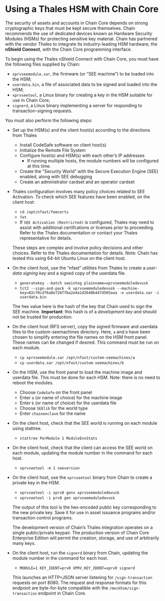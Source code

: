 # Using a Thales HSM with Chain Core

The security of assets and accounts in Chain Core depends on strong
cryptographic keys that must be kept secure themselves. Chain
recommends the use of dedicated devices known as Hardware Security
Modules (HSMs) for protecting sensitive key material. Chain has
partnered with the vendor Thales to integrate its industry-leading HSM
hardware, the **nShield Connect**, with the Chain Core programming
interface.

To begin using the Thales nShield Connect with Chain Core, you must
have the following files supplied by Chain:

- `xprvseemodule.sar`, the firmware (or “SEE machine”) to be loaded
  into the HSM;
- `userdata.bin`, a file of associated data to be signed and loaded
  into the HSM;
- `xprvseetool`, a Linux binary for creating a key in the HSM suitable
  for use in Chain Core;
- `signerd`, a Linux binary implementing a server for responding to
  transaction-signing requests.
  
You must also perform the following steps:

-  Set up the HSM(s) and the client host(s) according to the
   directions from Thales
   - Install CodeSafe software on client host(s)
   - Initialize the Remote File System
   - Configure host(s) and HSM(s) with each other’s IP addresses
        - If running multiple hosts, the module numbers will be configured at this time.
   - Create the “Security World” with the Secure Execution Engine
     (SEE) enabled, along with SEE debugging
   - Create an administrator cardset and an operator cardset

- Thales configuration involves many policy choices related to SEE Activation. To check which SEE features have been enabled, on the client host:
   - `cd /opt/nfast/femcerts`
   - `fet` 
   - If `SEE Activation (Restricted)` is configured, Thales may need to assist with additional certifcations or licenses prior to proceeding. Refer to the Thales documentation or contact your Thales representative for details.
    

   These steps are complex and involve policy decisions and other
   choices.  Refer to the Thales documentation for details.  Note:
   Chain has tested this using 64-bit Ubuntu Linux on the client host.

-  On the client host, use the “nfast” utilities from Thales to create
   a _user-data signing key_ and a signed copy of the userdata file.
   - `generatekey --batch seeinteg plainname=xprvseemoduledevusk`
   - `tct2 --sign-and-pack -k xprvseemoduledevusk --machine-key=02cf0cd76a8e726ffba2e4a1d2648b447d505aaa -o userdata.sar -i userdata.bin`
   
   The hex value here is the hash of the key that Chain used to sign
   the SEE machine. **Important**: this hash is of a _development key_ and
   should not be trusted for production.
   
-  On the client host (RFS server), copy the signed firmware and userdata files to the custom-seemachines directory. 
   Here, `a` and `b` have been chosen to simplify entering the file names on the HSM front panel. These names can be changed if desired. 
   This command must be run on each module. 
   - `cp xprvseemodule.sar /opt/nfast/custom-seemachines/a`
   - `cp userdata.sar /opt/nfast/custom-seemachines/b`

-  On the HSM, use the front panel to load the machine image and userdata file. 
   This must be done for each HSM. Note: there is no need to reboot the modules.
   - Choose `CodeSafe` on the front panel 
   - Enter `a` (or name of choice) for the machine image 
   - Enter `b` (or name of choice) for the userdata file
   - Choose `SEElib` for the world type
   - Enter `chainenclave` for the name

-  On the client host, check that the SEE world is running on each module using stattree.
   - `stattree PerModule 1 ModuleEnvStats`

-  On the client host, check that the client can access the SEE world on each module, updating the module number in the command for each host.
   - `xprvseetool -m 1 seeversion`

-  On the client host, use the `xprvseetool` binary from Chain to
   create a private key in the HSM.
   - `xprvseetool -i xprv0 genx xprvseemoduledevusk`
   - `xprvseetool -i prv0 gen xprvseemoduledevusk`

   The output of this tool is the hex-encoded public key corresponding
   to the new private key. Save it for use in asset issuance programs
   and/or transaction control programs.

   The development version of Chain’s Thales integration operates on a
   single public/private keypair. The production version of Chain Core
   Enterprise Edition will permit the creation, storage, and use of
   arbitrarily many keys.

-  On the client host, run the `signerd` binary from Chain, updating the module number in the command for each host.  
   - `MODULE=1 KEY_IDENT=prv0 XPRV_KEY_IDENT=xprv0 signerd`
   
   This launches an HTTP+JSON server listening for `/sign-transaction`
   requests on port 8080. The request and response formats for this
   endpoint are byte-for-byte compatible with the
   `/mockhsm/sign-transaction` endpoint in Chain Core.
